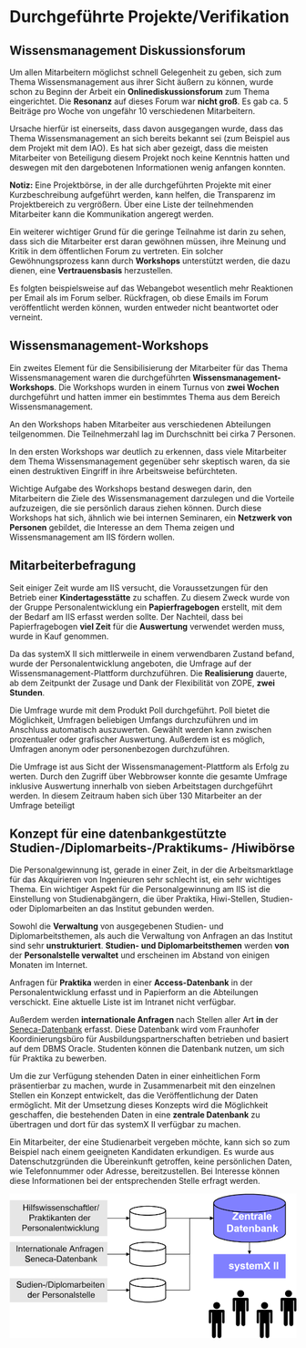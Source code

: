 # Durchgeführte Projekte/Verifikation
## Wissensmanagement Diskussionsforum
Um allen Mitarbeitern möglichst schnell Gelegenheit zu geben, sich zum Thema Wissensmanagement aus ihrer Sicht äußern zu können, wurde schon zu Beginn der Arbeit ein **Onlinediskussionsforum** zum Thema eingerichtet. Die **Resonanz** auf dieses Forum war **nicht groß**. Es gab ca. 5 Beiträge pro Woche von ungefähr 10 verschiedenen Mitarbeitern.

Ursache hierfür ist einerseits, dass davon ausgegangen wurde, dass das Thema Wissensmanagement an sich bereits bekannt sei (zum Beispiel aus dem Projekt
mit dem IAO). Es hat sich aber gezeigt, dass die meisten Mitarbeiter von Beteiligung
diesem Projekt noch keine Kenntnis hatten und deswegen mit den dargebotenen Informationen wenig anfangen konnten.

**Notiz:** Eine Projektbörse, in der alle durchgeführten Projekte mit einer Kurzbeschreibung aufgeführt werden, kann helfen, die Transparenz im Projektbereich zu vergrößern. Über eine Liste der teilnehmenden Mitarbeiter kann die Kommunikation angeregt werden.

Ein weiterer wichtiger Grund für die geringe Teilnahme ist darin zu sehen, dass sich die Mitarbeiter erst daran gewöhnen müssen, ihre Meinung und Kritik in dem öffentlichen Forum zu vertreten. Ein solcher Gewöhnungsprozess kann durch **Workshops** unterstützt werden, die dazu dienen, eine **Vertrauensbasis** herzustellen.

Es folgten beispielsweise auf das Webangebot wesentlich mehr Reaktionen per Email als im Forum selber. Rückfragen, ob diese Emails im Forum veröffentlicht werden können, wurden entweder nicht beantwortet oder verneint.

## Wissensmanagement-Workshops
Ein zweites Element für die Sensibilisierung der Mitarbeiter für das Thema Wissensmanagement waren die durchgeführten **Wissensmanagement-Workshops**. Die Workshops wurden in einem Turnus von **zwei Wochen** durchgeführt und hatten immer ein bestimmtes Thema aus dem Bereich Wissensmanagement.

An den Workshops haben Mitarbeiter aus verschiedenen Abteilungen teilgenommen. Die Teilnehmerzahl lag im Durchschnitt bei cirka 7 Personen.

In den ersten Workshops war deutlich zu erkennen, dass viele Mitarbeiter dem Thema Wissensmanagement gegenüber sehr skeptisch waren, da sie einen destruktiven Eingriff in ihre Arbeitsweise befürchteten.

Wichtige Aufgabe des Workshops bestand deswegen darin, den Mitarbeitern die Ziele des Wissensmanagement darzulegen und die Vorteile aufzuzeigen, die sie persönlich daraus ziehen können. Durch diese Workshops hat sich, ähnlich wie bei internen Seminaren, ein **Netzwerk von Personen** gebildet, die Interesse an dem Thema zeigen und Wissensmanagement am IIS fördern wollen.

## Mitarbeiterbefragung
Seit einiger Zeit wurde am IIS versucht, die Voraussetzungen für den Betrieb einer **Kindertagesstätte** zu schaffen. Zu diesem Zweck wurde von der Gruppe Personalentwicklung ein **Papierfragebogen** erstellt, mit dem der Bedarf am IIS erfasst werden sollte. Der Nachteil, dass bei Papierfragebogen **viel Zeit** für die **Auswertung** verwendet werden muss, wurde in Kauf genommen.

Da das systemX II sich mittlerweile in einem verwendbaren Zustand befand, wurde der Personalentwicklung angeboten, die Umfrage auf der Wissensmanagement-Plattform durchzuführen. Die **Realisierung** dauerte, ab dem Zeitpunkt der Zusage und Dank der Flexibilität von ZOPE, **zwei Stunden**.

Die Umfrage wurde mit dem Produkt Poll durchgeführt. Poll bietet die Möglichkeit, Umfragen beliebigen Umfangs durchzuführen und im Anschluss automatisch auszuwerten. Gewählt werden kann zwischen prozentualer oder grafischer Auswertung. Außerdem ist es möglich, Umfragen anonym oder personenbezogen durchzuführen.

Die Umfrage ist aus Sicht der Wissensmanagement-Plattform als Erfolg zu werten. Durch den Zugriff über Webbrowser konnte die gesamte Umfrage inklusive Auswertung innerhalb von sieben Arbeitstagen durchgeführt werden. In diesem Zeitraum haben sich über 130 Mitarbeiter an der Umfrage beteiligt

## Konzept für eine datenbankgestützte Studien-/Diplomarbeits-/Praktikums- /Hiwibörse
Die Personalgewinnung ist, gerade in einer Zeit, in der die Arbeitsmarktlage für das Akquirieren von Ingenieuren sehr schlecht ist, ein sehr wichtiges Thema. Ein wichtiger Aspekt für die Personalgewinnung am IIS ist die Einstellung von Studienabgängern, die über Praktika, Hiwi-Stellen, Studien- oder Diplomarbeiten an das Institut gebunden werden.

Sowohl die **Verwaltung** von ausgegebenen Studien- und Diplomarbeitsthemen, als auch die Verwaltung von Anfragen an das Institut sind sehr **unstrukturiert**. **Studien- und Diplomarbeitsthemen** werden **von** der **Personalstelle verwaltet** und erscheinen im Abstand von einigen Monaten im Internet.

Anfragen für **Praktika** werden in einer **Access-Datenbank** in der Personalentwicklung erfasst und in Papierform an die Abteilungen verschickt. Eine aktuelle Liste ist im Intranet nicht verfügbar.

Außerdem werden **internationale Anfragen** nach Stellen aller Art **in** der [Seneca-Datenbank](https://web.archive.org/web/20000301004622/http://www.iis.fhg.de/kfa/seneca/index.html) erfasst. Diese Datenbank wird vom Fraunhofer Koordinierungsbüro für Ausbildungspartnerschaften betrieben und basiert auf dem DBMS Oracle. Studenten können die Datenbank nutzen, um sich für Praktika zu bewerben.

Um die zur Verfügung stehenden Daten in einer einheitlichen Form präsentierbar zu machen, wurde in Zusammenarbeit mit den einzelnen Stellen ein Konzept entwickelt, das die Veröffentlichung der Daten ermöglicht. Mit der Umsetzung dieses Konzepts wird die Möglichkeit geschaffen, die bestehenden Daten in eine **zentrale Datenbank** zu übertragen und dort für das systemX II verfügbar zu machen.

Ein Mitarbeiter, der eine Studienarbeit vergeben möchte, kann sich so zum Beispiel nach einem geeigneten Kandidaten erkundigen. Es wurde aus Datenschutzgründen die Übereinkunft getroffen, keine persönlichen Daten, wie Telefonnummer oder Adresse, bereitzustellen. Bei Interesse können diese Informationen bei der entsprechenden Stelle erfragt werden.

![Konzept der Studien-/Diplomarbeits-/Praktikums-/Hiwibörse](./img/konzept-abschlussarbeiten-boerse.png)
